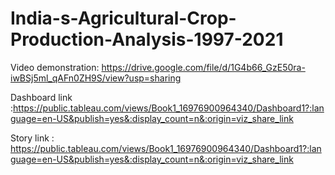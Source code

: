 # India-s-Agricultural-Crop-Production-Analysis-1997-2021

Video demonstration: https://drive.google.com/file/d/1G4b66_GzE50ra-iwBSj5ml_qAFn0ZH9S/view?usp=sharing

Dashboard link :https://public.tableau.com/views/Book1_16976900964340/Dashboard1?:language=en-US&publish=yes&:display_count=n&:origin=viz_share_link

Story link : https://public.tableau.com/views/Book1_16976900964340/Dashboard1?:language=en-US&publish=yes&:display_count=n&:origin=viz_share_link

